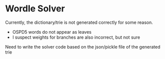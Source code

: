 # Wordle Solver

Currently, the dictionary/trie is not generated correctly for some reason.
 - OSPD5 words do not appear as leaves
 - I suspect weights for branches are also incorrect, but not sure

Need to write the solver code based on the json/pickle file of the generated trie
